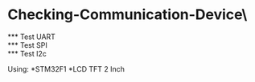 # Checking-Communication-Device\
***	Test UART\
*** Test SPI\
*** Test I2c


Using: *STM32F1		*LCD TFT 2 Inch		